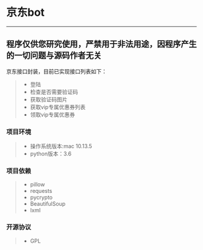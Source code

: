 # 京东bot
------

## 程序仅供您研究使用，严禁用于非法用途，因程序产生的一切问题与源码作者无关

京东接口封装，目前已实现接口列表如下：

> * 登陆
> * 检查是否需要验证码
> * 获取验证码图片
> * 获取vip专属优惠券列表
> * 领取vip专属优惠券

### 项目环境

> * 操作系统版本:mac 10.13.5
> * python版本：3.6

### 项目依赖
> * pillow
> * requests
> * pycrypto
> * BeautifulSoup
> * lxml

### 开源协议
> * GPL

